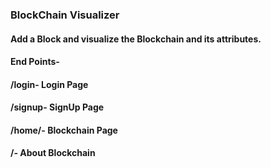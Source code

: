 ### BlockChain Visualizer
#### Add a Block and visualize the Blockchain and its attributes.
#### End Points- 
#### /login- Login Page
#### /signup- SignUp Page
#### /home/- Blockchain Page
#### /- About Blockchain